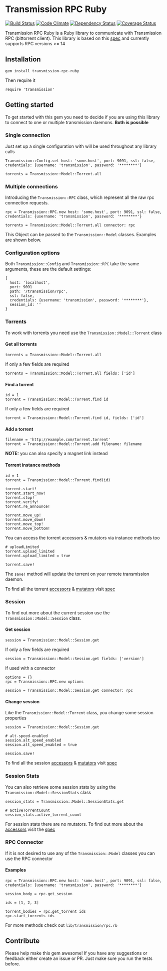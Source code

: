 # Transmission RPC Ruby

[![Build Status](https://travis-ci.org/transmission-rails/transmission-rpc-ruby.svg?branch=master)](https://travis-ci.org/transmission-rails/transmission-rpc-ruby) [![Code Climate](https://codeclimate.com/github/transmission-rails/transmission-rpc-ruby/badges/gpa.svg)](https://codeclimate.com/github/transmission-rails/transmission-rpc-ruby) [![Dependency Status](https://gemnasium.com/transmission-rails/transmission-rpc-ruby.svg)](https://gemnasium.com/transmission-rails/transmission-rpc-ruby) [![Coverage Status](https://coveralls.io/repos/transmission-rails/transmission-rpc-ruby/badge.svg?branch=master)](https://coveralls.io/r/transmission-rails/transmission-rpc-ruby?branch=master)

Transmission RPC Ruby is a Ruby library to communicate with Transmission RPC (bittorrent client).
This library is based on this [spec](https://trac.transmissionbt.com/browser/trunk/extras/rpc-spec.txt) and currently supports RPC versions >= 14

## Installation

    gem install transmission-rpc-ruby

Then require it

    require 'transmission'

## Getting started

To get started with this gem you need to decide if you are using this library to connect to one or multiple transmission daemons.
__Both is possible__

### Single connection

Just set up a single configuration with will be used throughout any library calls

    Transmission::Config.set host: 'some.host', port: 9091, ssl: false, credentials: {username: 'transmission', password: '********'}

    torrents = Transmission::Model::Torrent.all

### Multiple connections

Introducing the `Transmission::RPC` class, which represent all the raw rpc connection requests.

    rpc = Transmission::RPC.new host: 'some.host', port: 9091, ssl: false, credentials: {username: 'transmission', password: '********'}

    torrents = Transmission::Model::Torrent.all connector: rpc

This Object can be passed to the `Transmission::Model` classes. Examples are shown below.

### Configuration options

Both `Transmission::Config` and `Transmission::RPC` take the same arguments, these are the default settings:

    {
      host: 'localhost',
      port: 9091
      path: '/transmission/rpc',
      ssl: false,
      credentials: {username: 'transmission', password: '********'},
      session_id: ''
    }

### Torrents

To work with torrents you need use the `Transmission::Model::Torrent` class

#### Get all torrents

    torrents = Transmission::Model::Torrent.all

If only a few fields are required

    torrents = Transmission::Model::Torrent.all fields: ['id']

#### Find a torrent

    id = 1
    torrent = Transmission::Model::Torrent.find id

If only a few fields are required

    torrent = Transmission::Model::Torrent.find id, fields: ['id']

#### Add a torrent

    filename = 'http://example.com/torrent.torrent'
    torrent = Transmission::Model::Torrent.add filename: filename

__NOTE:__ you can also specify a magnet link instead

#### Torrent instance methods

    id = 1
    torrent = Transmission::Model::Torrent.find(id)

    torrent.start!
    torrent.start_now!
    torrent.stop!
    torrent.verify!
    torrent.re_announce!

    torrent.move_up!
    torrent.move_down!
    torrent.move_top!
    torrent.move_bottom!

You can access the torrent accessors & mutators via instance methods too

    # uploadLimited
    torrent.upload_limited
    torrent.upload_limited = true

    torrent.save!

The `save!` method will update the torrent on your remote transmission daemon.

To find all the torrent [accessors](https://trac.transmissionbt.com/browser/trunk/extras/rpc-spec.txt#L127) & [mutators](https://trac.transmissionbt.com/browser/trunk/extras/rpc-spec.txt#L90) visit [spec](https://trac.transmissionbt.com/browser/trunk/extras/rpc-spec.txt)

### Session

To find out more about the current session use the `Transmission::Model::Session` class.

#### Get session

    session = Transmission::Model::Session.get

If only a few fields are required

    session = Transmission::Model::Session.get fields: ['version']

If used with a connector

    options = {}
    rpc = Transmission::RPC.new options

    session = Transmission::Model::Session.get connector: rpc

#### Change session

Like the `Transmission::Model::Torrent` class, you change some session properties

    session = Transmission::Model::Session.get

    # alt-speed-enabled
    session.alt_speed_enabled
    session.alt_speed_enabled = true

    session.save!

To find all the session [accessors](https://trac.transmissionbt.com/browser/trunk/extras/rpc-spec.txt#L444) & [mutators](https://trac.transmissionbt.com/browser/trunk/extras/rpc-spec.txt#L514) visit [spec](https://trac.transmissionbt.com/browser/trunk/extras/rpc-spec.txt)

### Session Stats

You can also retrieve some session stats by using the `Transmission::Model::SessionStats` class

    session_stats = Transmission::Model::SessionStats.get

    # activeTorrentCount
    session_stats.active_torrent_count

For session stats there are no mutators. To find out more about the [accessors](https://trac.transmissionbt.com/browser/trunk/extras/rpc-spec.txt#L531) visit the [spec](https://trac.transmissionbt.com/browser/trunk/extras/rpc-spec.txt)

### RPC Connector

If it is not desired to use any of the `Transmission::Model` classes you can use the RPC connector

#### Examples

    rpc = Transmission::RPC.new host: 'some.host', port: 9091, ssl: false, credentials: {username: 'transmission', password: '********'}

    session_body = rpc.get_session

    ids = [1, 2, 3]

    torrent_bodies = rpc.get_torrent ids
    rpc.start_torrents ids

For more methods check out `lib/transmission/rpc.rb`

## Contribute

Please help make this gem awesome! If you have any suggestions or feedback either create an issue or PR.
Just make sure you run the tests before.